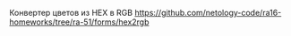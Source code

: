 Конвертер цветов из HEX в RGB
https://github.com/netology-code/ra16-homeworks/tree/ra-51/forms/hex2rgb